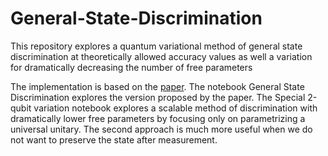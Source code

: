 # General-State-Discrimination
This repository explores a quantum variational method of general state discrimination at theoretically allowed accuracy values as well a variation for dramatically decreasing the number of free parameters


The implementation is based on the [paper](https://arxiv.org/abs/1805.08654). The notebook General State Discrimination explores the version proposed by the paper. The Special 2-qubit variation notebook explores a scalable method of discrimination with dramatically lower free parameters by focusing only on parametrizing a universal unitary. The second approach is much more useful when we do not want to preserve the state after measurement.
